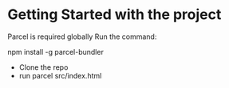 # Getting Started with the project

Parcel is required globally 
Run the command:

npm install -g parcel-bundler


- Clone the repo
- run parcel src/index.html